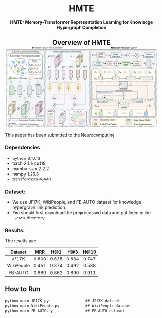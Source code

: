 ﻿<h1 align="center">
  HMTE
</h1>
<h4 align="center">HMTE: Memory-Transformer Representation Learning for Knowledge Hypergraph Completion</h4>

<h2 align="center">
  Overview of HMTE
  <img align="center"  src="overview.png" alt="...">
</h2>

This paper has been submitted to the Neurocomputing.

### Dependencies

- python            3.10.13
- torch             2.1.1+cu118
- mamba-ssm         2.2.2
- numpy             1.26.3
- transformers      4.44.1

### Dataset:

- We use JF17K, WikiPeople, and FB-AUTO dataset for knowledge hypergraph link prediction. 
- You should first download the preprocessed data and put them in the `./data` directory.

### Results:
The results are:

|  Dataset   |  MRR  |  H@1  |  H@3  | H@10  |
| :--------: | :---: | :---: | :---: | :---: |
|   JF17K    | 0.600 | 0.525 | 0.634 | 0.747 |
| WikiPeople | 0.451 | 0.374 | 0.492 | 0.588 |
|  FB-AUTO   | 0.880 | 0.862 | 0.890 | 0.911 |

## How to Run
```
python main-JF17K.py                 ## JF17K dataset
python main-WikiPeople.py            ## WikiPeople dataset
python main-FB-AUTO.py               ## FB-AUTO dataset
```
